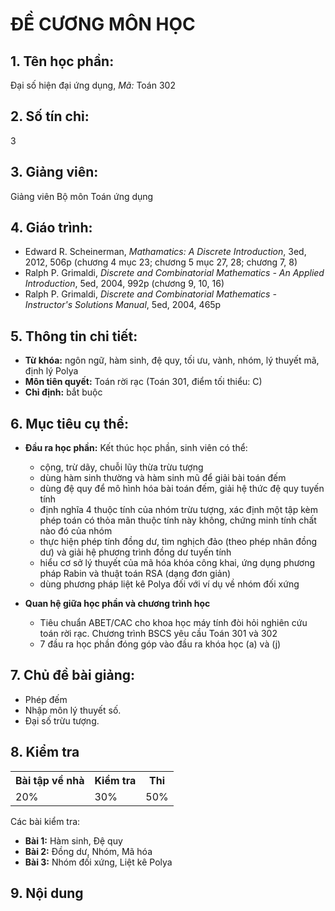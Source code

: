 # ĐỀ CƯƠNG MÔN HỌC
## 1. Tên học phần:
Đại số hiện đại ứng dụng, _Mã:_ Toán 302

## 2. Số tín chỉ:
3

## 3. Giảng viên:
Giảng viên Bộ môn Toán ứng dụng

## 4. Giáo trình:
  * Edward R. Scheinerman, _Mathamatics: A Discrete Introduction_, 3ed, 2012, 506p (chương 4 mục 23; chương 5 mục 27, 28; chương 7, 8)
  * Ralph P. Grimaldi, _Discrete and Combinatorial Mathematics - An Applied Introduction_, 5ed, 2004, 992p (chương 9, 10, 16)
  * Ralph P. Grimaldi, _Discrete and Combinatorial Mathematics - Instructor's Solutions Manual_, 5ed, 2004, 465p

## 5. Thông tin chi tiết:
  * **Từ khóa:** ngôn ngữ, hàm sinh, đệ quy, tối ưu, vành, nhóm, lý thuyết mã, định lý Polya
  * **Môn tiên quyết:** Toán rời rạc (Toán 301, điểm tối thiểu: C)
  * **Chỉ định:** bắt buộc

## 6. Mục tiêu cụ thể:
  * **Đầu ra học phần:** Kết thúc học phần, sinh viên có thể:
    + cộng, trừ dãy, chuỗi lũy thừa trừu tượng
    + dùng hàm sinh thường và hàm sinh mũ để giải bài toán đếm
    + dùng đệ quy để mô hình hóa bài toán đếm, giải hệ thức đệ quy tuyến tính
    + định nghĩa 4 thuộc tính của nhóm trừu tượng, xác định một tập kèm phép toán có thỏa mãn thuộc tính này không, chứng minh tính chất nào đó của nhóm
    + thực hiện phép tính đồng dư, tìm nghịch đảo (theo phép nhân đồng dư) và giải hệ phương trình đồng dư tuyến tính
    + hiểu cơ sở lý thuyết của mã hóa khóa công khai, ứng dụng phương pháp Rabin và thuật toán RSA (dạng đơn giản)
    + dùng phương pháp liệt kê Polya đối với ví dụ về nhóm đối xứng

  * **Quan hệ giữa học phần và chương trình học**
    + Tiêu chuẩn ABET/CAC cho khoa học máy tính đòi hỏi nghiên cứu toán rời rạc. Chương trình BSCS yêu cầu Toán 301 và 302
    + 7 đầu ra học phần đóng góp vào đầu ra khóa học (a) và (j)

## 7. Chủ đề bài giảng:
  * Phép đếm
  * Nhập môn lý thuyết số.
  * Đại số trừu tượng.

## 8. Kiểm tra
<table align="center">
  <tr>
    <th>Bài tập về nhà</th>
    <th>Kiểm tra</th>
    <th>Thi</th>
  </tr>
  <tr>
    <td>20%</td>
    <td>30%</td>
    <td>50%</td>
  </tr>
</table>

Các bài kiểm tra:
  * **Bài 1:** Hàm sinh, Đệ quy
  * **Bài 2:** Đồng dư, Nhóm, Mã hóa
  * **Bài 3:** Nhóm đối xứng, Liệt kê Polya

## 9. Nội dung

